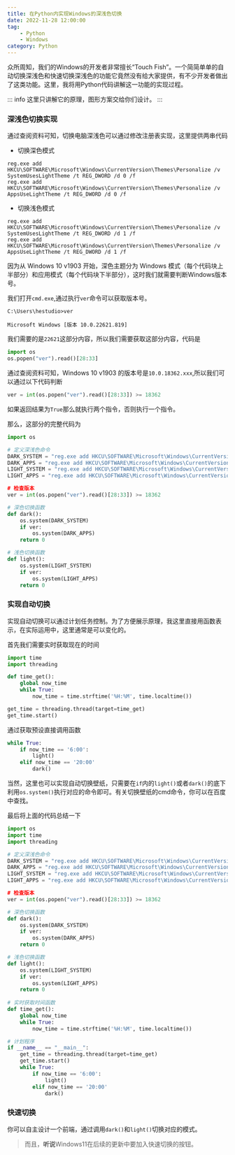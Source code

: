 ```yaml
---
title: 在Python内实现Windows的深浅色切换
date: 2022-11-28 12:00:00
tag: 
    - Python
    - Windows
category: Python
---
```

众所周知，我们的Windows的开发者非常擅长“Touch Fish”。一个简简单单的自动切换深浅色和快速切换深浅色的功能它竟然没有给大家提供，有不少开发者做出了这类功能。这里，我将用Python代码讲解这一功能的实现过程。

<!-- more -->

::: info 
这里只讲解它的原理，图形方案交给你们设计。
:::


### 深浅色切换实现
通过查阅资料可知，切换电脑深浅色可以通过修改注册表实现，这里提供两串代码

- 切换深色模式
```batch
reg.exe add HKCU\SOFTWARE\Microsoft\Windows\CurrentVersion\Themes\Personalize /v SystemUsesLightTheme /t REG_DWORD /d 0 /f
reg.exe add HKCU\SOFTWARE\Microsoft\Windows\CurrentVersion\Themes\Personalize /v AppsUseLightTheme /t REG_DWORD /d 0 /f
```

- 切换浅色模式
```batch
reg.exe add HKCU\SOFTWARE\Microsoft\Windows\CurrentVersion\Themes\Personalize /v SystemUsesLightTheme /t REG_DWORD /d 1 /f
reg.exe add HKCU\SOFTWARE\Microsoft\Windows\CurrentVersion\Themes\Personalize /v AppsUseLightTheme /t REG_DWORD /d 1 /f
```

因为从 Windows 10 v1903 开始，深色主题分为 Windows 模式（每个代码块上半部分）和应用模式（每个代码块下半部分），这时我们就需要判断Windows版本号。

我们打开`cmd.exe`,通过执行`ver`命令可以获取版本号。
```text
C:\Users\hestudio>ver

Microsoft Windows [版本 10.0.22621.819]

```
我们需要的是`22621`这部分内容，所以我们需要获取这部分内容，代码是
```python
import os
os.popen("ver").read()[28:33]
```
通过查阅资料可知，Windows 10 v1903 的版本号是`10.0.18362.xxx`,所以我们可以通过以下代码判断
```python
ver = int(os.popen("ver").read()[28:33]) >= 18362
```
如果返回结果为`True`那么就执行两个指令，否则执行一个指令。

那么，这部分的完整代码为
```python
import os

# 定义深浅色命令
DARK_SYSTEM = "reg.exe add HKCU\SOFTWARE\Microsoft\Windows\CurrentVersion\Themes\Personalize /v SystemUsesLightTheme /t REG_DWORD /d 0 /f"
DARK_APPS = "reg.exe add HKCU\SOFTWARE\Microsoft\Windows\CurrentVersion\Themes\Personalize /v AppsUseLightTheme /t REG_DWORD /d 0 /f"
LIGHT_SYSTEM = "reg.exe add HKCU\SOFTWARE\Microsoft\Windows\CurrentVersion\Themes\Personalize /v SystemUsesLightTheme /t REG_DWORD /d 1 /f"
LIGHT_APPS = "reg.exe add HKCU\SOFTWARE\Microsoft\Windows\CurrentVersion\Themes\Personalize /v AppsUseLightTheme /t REG_DWORD /d 1 /f

# 检查版本
ver = int(os.popen("ver").read()[28:33]) >= 18362

# 深色切换函数
def dark():
    os.system(DARK_SYSTEM)
    if ver:
        os.system(DARK_APPS)
    return 0

# 浅色切换函数
def light():
    os.system(LIGHT_SYSTEM)
    if ver:
        os.system(LIGHT_APPS)
    return 0
```

### 实现自动切换
实现自动切换可以通过计划任务控制。为了方便展示原理，我这里直接用函数表示，在实际运用中，这里通常是可以变化的。

首先我们需要实时获取现在的时间
```python
import time
import threading

def time_get():
    global now_time
    while True:
        now_time = time.strftime('%H:%M', time.localtime())

get_time = threading.thread(target=time_get)
get_time.start()
```
通过获取预设直接调用函数
```python
while True:
    if now_time == '6:00':
        light()
    elif now_time == '20:00'
        dark()
```
当然，这里也可以实现自动切换壁纸，只需要在`if`内的`light()`或者`dark()`的底下利用`os.system()`执行对应的命令即可。有关切换壁纸的cmd命令，你可以在百度中查找。

最后将上面的代码总结一下
```python
import os
import time
import threading

# 定义深浅色命令
DARK_SYSTEM = "reg.exe add HKCU\SOFTWARE\Microsoft\Windows\CurrentVersion\Themes\Personalize /v SystemUsesLightTheme /t REG_DWORD /d 0 /f"
DARK_APPS = "reg.exe add HKCU\SOFTWARE\Microsoft\Windows\CurrentVersion\Themes\Personalize /v AppsUseLightTheme /t REG_DWORD /d 0 /f"
LIGHT_SYSTEM = "reg.exe add HKCU\SOFTWARE\Microsoft\Windows\CurrentVersion\Themes\Personalize /v SystemUsesLightTheme /t REG_DWORD /d 1 /f"
LIGHT_APPS = "reg.exe add HKCU\SOFTWARE\Microsoft\Windows\CurrentVersion\Themes\Personalize /v AppsUseLightTheme /t REG_DWORD /d 1 /f

# 检查版本
ver = int(os.popen("ver").read()[28:33]) >= 18362

# 深色切换函数
def dark():
    os.system(DARK_SYSTEM)
    if ver:
        os.system(DARK_APPS)
    return 0

# 浅色切换函数
def light():
    os.system(LIGHT_SYSTEM)
    if ver:
        os.system(LIGHT_APPS)
    return 0
    
# 实时获取时间函数
def time_get():
    global now_time
    while True:
        now_time = time.strftime('%H:%M', time.localtime())

# 计划程序
if __name__ == "__main__":
    get_time = threading.thread(target=time_get)
    get_time.start()
    while True:
        if now_time == '6:00':
            light()
        elif now_time == '20:00'
            dark()
```

### 快速切换
你可以自主设计一个前端，通过调用`dark()`和`light()`切换对应的模式。

> 而且，**听说**Windows11在后续的更新中要加入快速切换的按钮。

<Share colorful />
